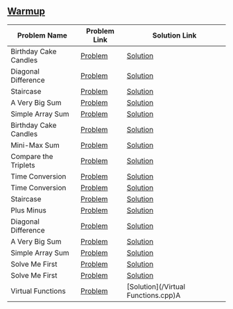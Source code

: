 ## [Warmup](https://www.hackerrank.com/domains/algorithms/warmup)

Problem Name|Problem Link|Solution Link
---|---|---
Birthday Cake Candles|[Problem](https://www.hackerrank.com/challenges/birthday-cake-candles/problem)|[Solution](/birthday-cake-candles.cpp)
Diagonal Difference|[Problem](https://www.hackerrank.com/challenges/diagonal-difference/problem)|[Solution](/diagonal-difference.cpp)
Staircase|[Problem](https://www.hackerrank.com/challenges/staircase/problem)|[Solution](/staircase.cpp)
A Very Big Sum|[Problem](https://www.hackerrank.com/challenges/a-very-big-sum/problem)|[Solution](/a-very-big-sum.cpp)
Simple Array Sum|[Problem](https://www.hackerrank.com/challenges/simple-array-sum/problem)|[Solution](/simple-array-sum.cpp)
Birthday Cake Candles|[Problem](https://www.hackerrank.com/challenges/birthday-cake-candles/problem)|[Solution](/birthday-cake-candles.py)
Mini-Max Sum|[Problem](https://www.hackerrank.com/challenges/mini-max-sum/problem)|[Solution](/mini-max-sum.cpp)
Compare the Triplets|[Problem](https://www.hackerrank.com/challenges/compare-the-triplets/problem)|[Solution](/compare-the-triplets.cpp)
Time Conversion|[Problem](https://www.hackerrank.com/challenges/time-conversion/problem)|[Solution](/time-conversion.cpp)
Time Conversion|[Problem](https://www.hackerrank.com/challenges/time-conversion/problem)|[Solution](/time-conversion.php)
Staircase|[Problem](https://www.hackerrank.com/challenges/staircase/problem)|[Solution](/staircase.java)
Plus Minus|[Problem](https://www.hackerrank.com/challenges/plus-minus/problem)|[Solution](/plus-minus.java)
Diagonal Difference|[Problem](https://www.hackerrank.com/challenges/diagonal-difference/problem)|[Solution](/diagonal-difference.java)
A Very Big Sum|[Problem](https://www.hackerrank.com/challenges/a-very-big-sum/problem)|[Solution](/a-very-big-sum.java)
Simple Array Sum|[Problem](https://www.hackerrank.com/challenges/simple-array-sum/problem)|[Solution](/simple-array-sum.java)
Solve Me First|[Problem](https://www.hackerrank.com/challenges/solve-me-first/problem)|[Solution](/solve-me-first.cpp)
Solve Me First|[Problem](https://www.hackerrank.com/challenges/solve-me-first/problem)|[Solution](/solve-me-first.php)
Virtual Functions|[Problem](https://www.hackerrank.com/challenges/virtual-functions/problem)|[Solution](/Virtual Functions.cpp)A
